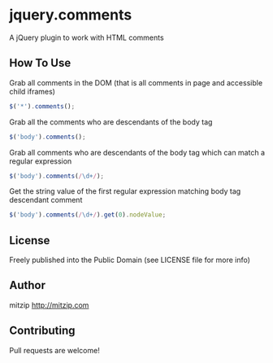 jquery.comments
===============

A jQuery plugin to work with HTML comments

## How To Use

Grab all comments in the DOM (that is all comments in page and accessible child iframes)
```javascript
$('*').comments();
```

Grab all the comments who are descendants of the body tag
```javascript
$('body').comments();
```

Grab all comments who are descendants of the body tag which can match a regular expression
```javascript
$('body').comments(/\d+/);
```

Get the string value of the first regular expression matching body tag descendant comment
```javascript
$('body').comments(/\d+/).get(0).nodeValue;
```

## License
Freely published into the Public Domain (see LICENSE file for more info)

## Author
mitzip http://mitzip.com

## Contributing
Pull requests are welcome!
